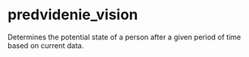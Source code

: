 # predvidenie_vision
Determines the potential state of a person after a given period of time based on current data.
